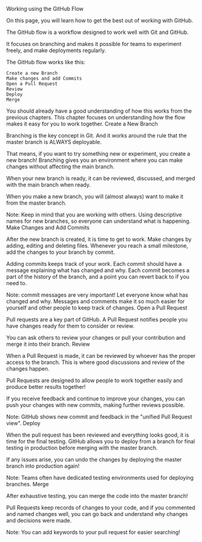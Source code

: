 Working using the GitHub Flow

On this page, you will learn how to get the best out of working with GitHub.

The GitHub flow is a workflow designed to work well with Git and GitHub.

It focuses on branching and makes it possible for teams to experiment freely, and make deployments regularly.

The GitHub flow works like this:

    Create a new Branch
    Make changes and add Commits
    Open a Pull Request
    Review
    Deploy
    Merge

You should already have a good understanding of how this works from the previous chapters. This chapter focuses on understanding how the flow makes it easy for you to work together.
Create a New Branch

Branching is the key concept in Git. And it works around the rule that the master branch is ALWAYS deployable.

That means, if you want to try something new or experiment, you create a new branch! Branching gives you an environment where you can make changes without affecting the main branch.

When your new branch is ready, it can be reviewed, discussed, and merged with the main branch when ready.

When you make a new branch, you will (almost always) want to make it from the master branch.

Note: Keep in mind that you are working with others. Using descriptive names for new branches, so everyone can understand what is happening.
Make Changes and Add Commits

After the new branch is created, it is time to get to work. Make changes by adding, editing and deleting files. Whenever you reach a small milestone, add the changes to your branch by commit.

Adding commits keeps track of your work. Each commit should have a message explaining what has changed and why. Each commit becomes a part of the history of the branch, and a point you can revert back to if you need to.

Note: commit messages are very important! Let everyone know what has changed and why. Messages and comments make it so much easier for yourself and other people to keep track of changes.
Open a Pull Request

Pull requests are a key part of GitHub. A Pull Request notifies people you have changes ready for them to consider or review.

 You can ask others to review your changes or pull your contribution and merge it into their branch.
Review

When a Pull Request is made, it can be reviewed by whoever has the proper access to the branch. This is where good discussions and review of the changes happen.

Pull Requests are designed to allow people to work together easily and produce better results together!

If you receive feedback and continue to improve your changes, you can push your changes with new commits, making further reviews possible.

Note: GitHub shows new commit and feedback in the "unified Pull Request view".
Deploy

When the pull request has been reviewed and everything looks good, it is time for the final testing. GitHub allows you to deploy from a branch for final testing in production before merging with the master branch.

If any issues arise, you can undo the changes by deploying the master branch into production again!

Note: Teams often have dedicated testing environments used for deploying branches.
Merge

After exhaustive testing, you can merge the code into the master branch!

Pull Requests keep records of changes to your code, and if you commented and named changes well, you can go back and understand why changes and decisions were made.

Note: You can add keywords to your pull request for easier searching!
